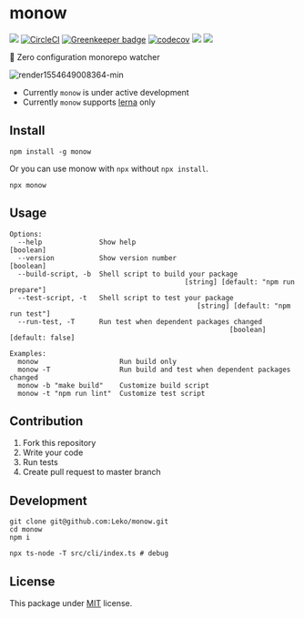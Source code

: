 # monow

![](https://img.shields.io/npm/v/monow.svg)
[![CircleCI](https://circleci.com/gh/Leko/monow.svg?style=svg)](https://circleci.com/gh/Leko/monow)
[![Greenkeeper badge](https://badges.greenkeeper.io/Leko/monow.svg)](https://greenkeeper.io/)
[![codecov](https://codecov.io/gh/Leko/monow/branch/master/graph/badge.svg)](https://codecov.io/gh/Leko/monow)
![](https://img.shields.io/npm/dm/monow.svg)
![](https://img.shields.io/npm/l/monow.svg)

:clap: Zero configuration monorepo watcher

![render1554649008364-min](https://user-images.githubusercontent.com/1424963/55685438-3670c180-5991-11e9-87cc-37729a06f107.gif)

- Currently `monow` is under active development
- Currently `monow` supports [lerna](https://github.com/lerna/lerna) only

## Install

```
npm install -g monow
```

Or you can use monow with `npx` without `npx install`.

```
npx monow
```

## Usage

```
Options:
  --help              Show help                                        [boolean]
  --version           Show version number                              [boolean]
  --build-script, -b  Shell script to build your package
                                           [string] [default: "npm run prepare"]
  --test-script, -t   Shell script to test your package
                                              [string] [default: "npm run test"]
  --run-test, -T      Run test when dependent packages changed
                                                      [boolean] [default: false]

Examples:
  monow                    Run build only
  monow -T                 Run build and test when dependent packages changed
  monow -b "make build"    Customize build script
  monow -t "npm run lint"  Customize test script
```

## Contribution

1. Fork this repository
1. Write your code
1. Run tests
1. Create pull request to master branch

## Development

```
git clone git@github.com:Leko/monow.git
cd monow
npm i

npx ts-node -T src/cli/index.ts # debug
```

## License

This package under [MIT](https://opensource.org/licenses/MIT) license.
